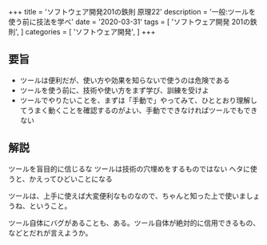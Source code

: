 +++
title = 'ソフトウェア開発201の鉄則 原理22'
description = '一般:ツールを使う前に技法を学べ'
date = '2020-03-31'
tags = [
    'ソフトウェア開発 201の鉄則',
]
categories = [
    'ソフトウェア開発',
]
+++
## 要旨
* ツールは便利だが、使い方や効果を知らないで使うのは危険である
* ツールを使う前に、技術や使い方をまず学び、訓練を受けよ
* ツールでやりたいことを、まずは「手動で」やってみて、ひととおり理解してうまく動くことを確認するのがよい、手動でできなければツールでもできない

## 解説
ツールを盲目的に信じるな
ツールは技術の穴埋めをするものではない
ヘタに使うと、かえってひどいことになる

ツールは、上手に使えば大変便利なものなので、ちゃんと知った上で使いましょうね、ということ。

ツール自体にバグがあることも、ある。ツール自体が絶対的に信用できるもの、などとだれが言えようか。